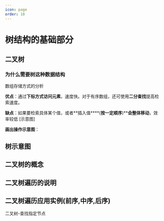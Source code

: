```yaml
---
icon: page
order: 10
---
```

# 树结构的基础部分

## 二叉树

### 为什么需要树这种数据结构

数组存储方式的分析

**优点**：通过**下标方式访问元素**，速度快。对于有序数组，还可使用**二分查找**提高检索速度。

**缺点**：如果要检索具体某个值，或者**插入值****(****按一定顺序****)****会整体移动**，效率较低 [示意图]

**画出操作示意图**：

## 树示意图

## 二叉树的概念

## 二叉树遍历的说明

## 二叉树遍历应用实例(前序,中序,后序)

二叉树-查找指定节点
